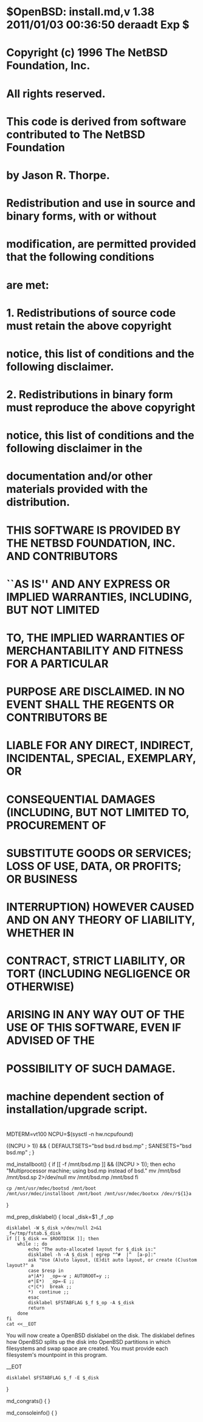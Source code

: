 #       $OpenBSD: install.md,v 1.38 2011/01/03 00:36:50 deraadt Exp $
# Copyright (c) 1996 The NetBSD Foundation, Inc.
# All rights reserved.
#
# This code is derived from software contributed to The NetBSD Foundation
# by Jason R. Thorpe.
#
# Redistribution and use in source and binary forms, with or without
# modification, are permitted provided that the following conditions
# are met:
# 1. Redistributions of source code must retain the above copyright
#    notice, this list of conditions and the following disclaimer.
# 2. Redistributions in binary form must reproduce the above copyright
#    notice, this list of conditions and the following disclaimer in the
#    documentation and/or other materials provided with the distribution.
#
# THIS SOFTWARE IS PROVIDED BY THE NETBSD FOUNDATION, INC. AND CONTRIBUTORS
# ``AS IS'' AND ANY EXPRESS OR IMPLIED WARRANTIES, INCLUDING, BUT NOT LIMITED
# TO, THE IMPLIED WARRANTIES OF MERCHANTABILITY AND FITNESS FOR A PARTICULAR
# PURPOSE ARE DISCLAIMED.  IN NO EVENT SHALL THE REGENTS OR CONTRIBUTORS BE
# LIABLE FOR ANY DIRECT, INDIRECT, INCIDENTAL, SPECIAL, EXEMPLARY, OR
# CONSEQUENTIAL DAMAGES (INCLUDING, BUT NOT LIMITED TO, PROCUREMENT OF
# SUBSTITUTE GOODS OR SERVICES; LOSS OF USE, DATA, OR PROFITS; OR BUSINESS
# INTERRUPTION) HOWEVER CAUSED AND ON ANY THEORY OF LIABILITY, WHETHER IN
# CONTRACT, STRICT LIABILITY, OR TORT (INCLUDING NEGLIGENCE OR OTHERWISE)
# ARISING IN ANY WAY OUT OF THE USE OF THIS SOFTWARE, EVEN IF ADVISED OF THE
# POSSIBILITY OF SUCH DAMAGE.
#
#
# machine dependent section of installation/upgrade script.
#
#

MDTERM=vt100
NCPU=$(sysctl -n hw.ncpufound)

((NCPU > 1)) && { DEFAULTSETS="bsd bsd.rd bsd.mp" ; SANESETS="bsd bsd.mp" ; }

md_installboot() {
	if [[ -f /mnt/bsd.mp ]] && ((NCPU > 1)); then
		echo "Multiprocessor machine; using bsd.mp instead of bsd."
		mv /mnt/bsd /mnt/bsd.sp 2>/dev/null
		mv /mnt/bsd.mp /mnt/bsd
	fi

	cp /mnt/usr/mdec/bootsd /mnt/boot
	/mnt/usr/mdec/installboot /mnt/boot /mnt/usr/mdec/bootxx /dev/r${1}a
}

md_prep_disklabel() {
	local _disk=$1 _f _op

	disklabel -W $_disk >/dev/null 2>&1
	_f=/tmp/fstab.$_disk
	if [[ $_disk == $ROOTDISK ]]; then
		while :; do
			echo "The auto-allocated layout for $_disk is:"
			disklabel -h -A $_disk | egrep "^#  |^  [a-p]:"
			ask "Use (A)uto layout, (E)dit auto layout, or create (C)ustom layout?" a
			case $resp in
			a*|A*)	_op=-w ; AUTOROOT=y ;;
			e*|E*)	_op=-E ;;
			c*|C*)	break ;;
			*)	continue ;;
			esac
			disklabel $FSTABFLAG $_f $_op -A $_disk
			return
		done
	fi
	cat <<__EOT
You will now create a OpenBSD disklabel on the disk.  The disklabel defines
how OpenBSD splits up the disk into OpenBSD partitions in which filesystems
and swap space are created.  You must provide each filesystem's mountpoint
in this program.

__EOT

	disklabel $FSTABFLAG $_f -E $_disk
}

md_congrats() {
}

md_consoleinfo() {
}
